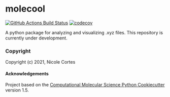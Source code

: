 molecool
==============================
[//]: # (Badges)
[![GitHub Actions Build Status](https://github.com/REPLACE_WITH_OWNER_ACCOUNT/molecool/workflows/CI/badge.svg)](https://github.com/REPLACE_WITH_OWNER_ACCOUNT/molecool/actions?query=workflow%3ACI)
[![codecov](https://codecov.io/gh/REPLACE_WITH_OWNER_ACCOUNT/molecool/branch/master/graph/badge.svg)](https://codecov.io/gh/REPLACE_WITH_OWNER_ACCOUNT/molecool/branch/master)


A python package for analyzing and visualizing .xyz files. This repository is currently under development. 

### Copyright

Copyright (c) 2021, Nicole Cortes


#### Acknowledgements

Project based on the
[Computational Molecular Science Python Cookiecutter](https://github.com/molssi/cookiecutter-cms) version 1.5.
